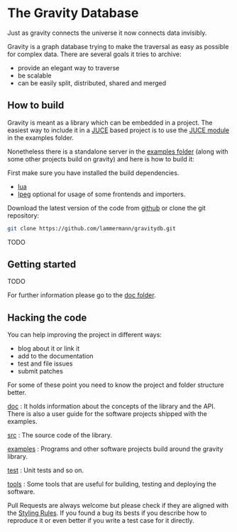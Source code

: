 The Gravity Database
====================

Just as gravity connects the universe it now connects data invisibly.

Gravity is a graph database trying to make the traversal as easy as possible
for complex data. There are several goals it tries to archive:

* provide an elegant way to traverse
* be scalable
* can be easily split, distributed, shared and merged

How to build
------------
Gravity is meant as a library which can be embedded in a project. The easiest
way to include it in a [JUCE](http://www.juce.com/) based project is to use the
[JUCE module](/examples/juce-modules/gravity) in the examples folder.

Nonetheless there is a standalone server in the [examples folder](/examples)
(along with some other projects build on gravity) and here is how to build it:

First make sure you have installed the build dependencies.

* [lua](https://www.lua.org/)
* [lpeg](http://www.inf.puc-rio.br/~roberto/lpeg/) optional for usage of some
  frontends and importers.

Download the latest version of the code from
[github](https://github.com/lammermann/gravitydb/archive/master.zip) or clone
the git repository:

```bash
git clone https://github.com/lammermann/gravitydb.git
```

TODO

Getting started
---------------
TODO

For further information please go to the [doc folder](/doc).

Hacking the code
----------------
You can help improving the project in different ways:

* blog about it or link it
* add to the documentation
* test and file issues
* submit patches

For some of these point you need to know the project and folder structure
better.

[doc](/doc)
:   It holds information about the concepts of the library and the API. There
    is also a user guide for the software projects shipped with the examples.

[src](/src)
:   The source code of the library.

[examples](/examples)
:   Programs and other software projects build around the gravity library.

[test](/test)
:   Unit tests and so on.

[tools](/tools)
:   Some tools that are useful for building, testing and deploying the
    software.

Pull Requests are always welcome but please check if they are aligned with the
[Styling Rules](/STYLE.md). If you found a bug its bests if you describe how to
reproduce it or even better if you write a test case for it directly.
